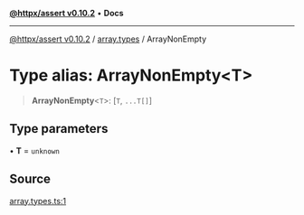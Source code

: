 [**@httpx/assert v0.10.2**](../../README.md) • **Docs**

***

[@httpx/assert v0.10.2](../../README.md) / [array.types](../README.md) / ArrayNonEmpty

# Type alias: ArrayNonEmpty\<T\>

> **ArrayNonEmpty**\<`T`\>: [`T`, `...T[]`]

## Type parameters

• **T** = `unknown`

## Source

[array.types.ts:1](https://github.com/belgattitude/httpx/blob/9872a04f73c192beff5f4b4d63a156ff5269c00c/packages/assert/src/array.types.ts#L1)
